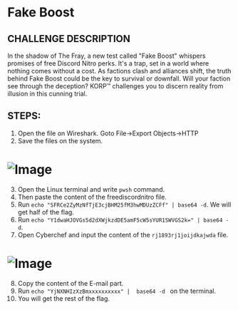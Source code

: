 # Fake Boost 
## CHALLENGE DESCRIPTION
In the shadow of The Fray, a new test called &quot;Fake Boost&quot; whispers promises of free Discord Nitro perks. It&#039;s a trap, set in a world where nothing comes without a cost. As factions clash and alliances shift, the truth behind Fake Boost could be the key to survival or downfall. Will your faction see through the deception? KORP™ challenges you to discern reality from illusion in this cunning trial.

## STEPS:
1. Open the file on Wireshark. Goto File->Export Objects->HTTP
2. Save the files on the system.
# ![Image](https://github.com/user-attachments/assets/faf6cf37-53b8-4404-894c-6bf7d998cb86)

3. Open the Linux terminal and write `pwsh` command.
4. Then paste the content of the freediscordnitro file.
5. Run ` echo "SFRCe2ZyMzNfTjE3cjBHM25fM3hwMDUzZCFf" | base64 -d `. We will get half of the flag.
6. Run `echo "Y1dwaHJOVGs5d2dXWjkzdDE5amF5cW5sYUR1SWVGS2k=" | base64 -d`.
7. Open Cyberchef and input the content of the `rj1893rj1joijdkajwda` file.
# ![Image](https://github.com/user-attachments/assets/50d6bc9c-9c16-4a7b-ada9-cd98b0642244)

8. Copy the content of the E-mail part.
9. Run `echo "YjNXNHIzXzBmxxxxxxxxxx" |  base64 -d ` on the terminal.
10. You will get the rest of the flag. 
